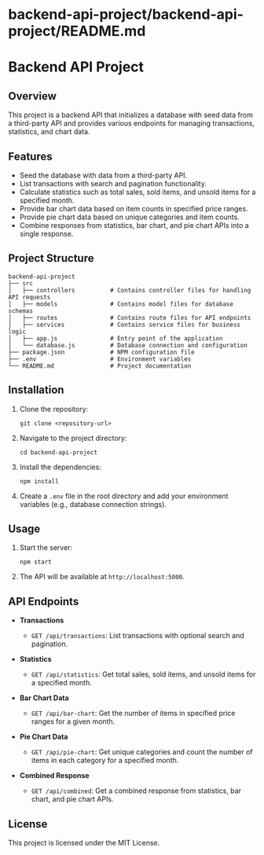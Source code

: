 # backend-api-project/backend-api-project/README.md

# Backend API Project

## Overview
This project is a backend API that initializes a database with seed data from a third-party API and provides various endpoints for managing transactions, statistics, and chart data.

## Features
- Seed the database with data from a third-party API.
- List transactions with search and pagination functionality.
- Calculate statistics such as total sales, sold items, and unsold items for a specified month.
- Provide bar chart data based on item counts in specified price ranges.
- Provide pie chart data based on unique categories and item counts.
- Combine responses from statistics, bar chart, and pie chart APIs into a single response.

## Project Structure
```
backend-api-project
├── src
│   ├── controllers          # Contains controller files for handling API requests
│   ├── models               # Contains model files for database schemas
│   ├── routes               # Contains route files for API endpoints
│   ├── services             # Contains service files for business logic
│   ├── app.js               # Entry point of the application
│   └── database.js          # Database connection and configuration
├── package.json             # NPM configuration file
├── .env                     # Environment variables
└── README.md                # Project documentation
```

## Installation
1. Clone the repository:
   ```
   git clone <repository-url>
   ```
2. Navigate to the project directory:
   ```
   cd backend-api-project
   ```
3. Install the dependencies:
   ```
   npm install
   ```
4. Create a `.env` file in the root directory and add your environment variables (e.g., database connection strings).

## Usage
1. Start the server:
   ```
   npm start
   ```
2. The API will be available at `http://localhost:5000`.

## API Endpoints
- **Transactions**
  - `GET /api/transactions`: List transactions with optional search and pagination.
  
- **Statistics**
  - `GET /api/statistics`: Get total sales, sold items, and unsold items for a specified month.
  
- **Bar Chart Data**
  - `GET /api/bar-chart`: Get the number of items in specified price ranges for a given month.
  
- **Pie Chart Data**
  - `GET /api/pie-chart`: Get unique categories and count the number of items in each category for a specified month.
  
- **Combined Response**
  - `GET /api/combined`: Get a combined response from statistics, bar chart, and pie chart APIs.

## License
This project is licensed under the MIT License.